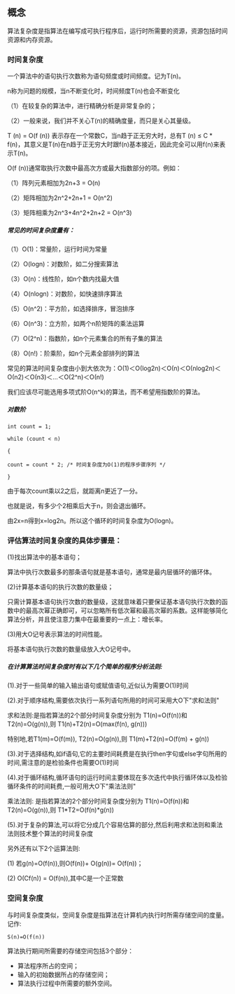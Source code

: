 ## 概念
算法复杂度是指算法在编写成可执行程序后，运行时所需要的资源，资源包括时间资源和内存资源。

### 时间复杂度
一个算法中的语句执行次数称为语句频度或时间频度。记为T(n)。

n称为问题的规模，当n不断变化时，时间频度T(n)也会不断变化

（1）在较复杂的算法中，进行精确分析是非常复杂的；

（2）一般来说，我们并不关心T(n)的精确度量，而只是关心其量级。

T (n) = O(f (n)) 表示存在一个常数C，当n趋于正无穷大时，总有T (n) ≤ C * f(n)，其意义是T(n)在n趋于正无穷大时跟f(n)基本接近，因此完全可以用f(n)来表示T(n)。

O(f (n))通常取执行次数中最高次方或最大指数部分的项。例如：

（1）阵列元素相加为2n+3 = O(n)

（2）矩阵相加为2n^2+2n+1 = O(n^2)

（3）矩阵相乘为2n^3+4n^2+2n+2 = O(n^3)

##### 常见的时间复杂度量有：

（1）O(1)：常量阶，运行时间为常量

（2）O(logn)：对数阶，如二分搜索算法

（3）O(n)：线性阶，如n个数内找最大值

（4）O(nlogn)：对数阶，如快速排序算法

（5）O(n^2)：平方阶，如选择排序，冒泡排序

（6）O(n^3)：立方阶，如两个n阶矩阵的乘法运算

（7）O(2^n)：指数阶，如n个元素集合的所有子集的算法

（8）O(n!)：阶乘阶，如n个元素全部排列的算法

常见的算法时间复杂度由小到大依次为：Ο(1)＜Ο(log2n)＜Ο(n)＜Ο(nlog2n)＜Ο(n2)＜Ο(n3)＜…＜Ο(2^n)＜Ο(n!)

我们应该尽可能选用多项式阶O(n^k)的算法，而不希望用指数阶的算法。

##### 对数阶

```
int count = 1;

while (count < n)

{

count = count * 2; /* 时间复杂度为O(1)的程序步骤序列 */

}
```


由于每次count乘以2之后，就距离n更近了一分。

也就是说，有多少个2相乘后大于n，则会退出循环。

由2x=n得到x=log2n。所以这个循环的时间复杂度为O(logn)。


### 评估算法时间复杂度的具体步骤是：

(1)找出算法中的基本语句；

算法中执行次数最多的那条语句就是基本语句，通常是最内层循环的循环体。

(2)计算基本语句的执行次数的数量级；

只需计算基本语句执行次数的数量级，这就意味着只要保证基本语句执行次数的函数中的最高次幂正确即可，可以忽略所有低次幂和最高次幂的系数。这样能够简化算法分析，并且使注意力集中在最重要的一点上：增长率。

(3)用大Ο记号表示算法的时间性能。

将基本语句执行次数的数量级放入大Ο记号中。


##### 在计算算法时间复杂度时有以下几个简单的程序分析法则:

(1).对于一些简单的输入输出语句或赋值语句,近似认为需要O(1)时间

(2).对于顺序结构,需要依次执行一系列语句所用的时间可采用大O下"求和法则"

求和法则:是指若算法的2个部分时间复杂度分别为 T1(n)=O(f(n))和 T2(n)=O(g(n)),则 T1(n)+T2(n)=O(max(f(n), g(n)))

特别地,若T1(m)=O(f(m)), T2(n)=O(g(n)),则 T1(m)+T2(n)=O(f(m) + g(n))

(3).对于选择结构,如if语句,它的主要时间耗费是在执行then字句或else字句所用的时间,需注意的是检验条件也需要O(1)时间

(4).对于循环结构,循环语句的运行时间主要体现在多次迭代中执行循环体以及检验循环条件的时间耗费,一般可用大O下"乘法法则"

乘法法则: 是指若算法的2个部分时间复杂度分别为 T1(n)=O(f(n))和 T2(n)=O(g(n)),则 T1*T2=O(f(n)*g(n))

(5).对于复杂的算法,可以将它分成几个容易估算的部分,然后利用求和法则和乘法法则技术整个算法的时间复杂度

另外还有以下2个运算法则:

(1) 若g(n)=O(f(n)),则O(f(n))+ O(g(n))= O(f(n))；

(2) O(Cf(n)) = O(f(n)),其中C是一个正常数

### 空间复杂度

与时间复杂度类似，空间复杂度是指算法在计算机内执行时所需存储空间的度量。记作:

```
S(n)=O(f(n))
```

算法执行期间所需要的存储空间包括3个部分：
- 算法程序所占的空间；
- 输入的初始数据所占的存储空间；
- 算法执行过程中所需要的额外空间。